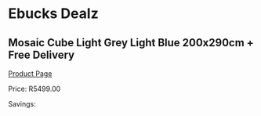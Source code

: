 
# Ebucks Dealz
## Mosaic Cube Light Grey Light Blue 200x290cm + Free Delivery
[Product Page](https://www.ebucks.com/web/shop/productSelected.do?prodId=1210530728&catId=1209942441)

Price: R5499.00

Savings: 


	